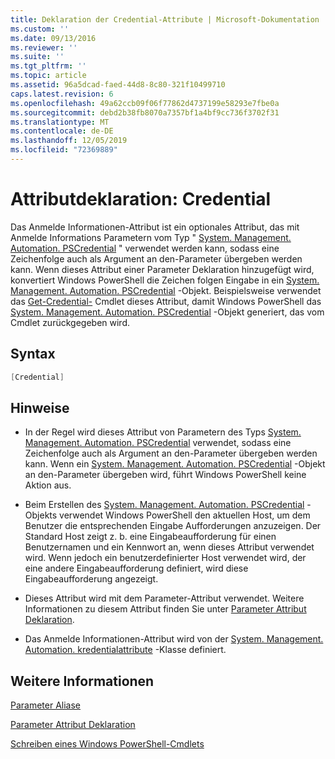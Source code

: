 ```yaml
---
title: Deklaration der Credential-Attribute | Microsoft-Dokumentation
ms.custom: ''
ms.date: 09/13/2016
ms.reviewer: ''
ms.suite: ''
ms.tgt_pltfrm: ''
ms.topic: article
ms.assetid: 96a5dcad-faed-44d8-8c80-321f10499710
caps.latest.revision: 6
ms.openlocfilehash: 49a62ccb09f06f77862d4737199e58293e7fbe0a
ms.sourcegitcommit: debd2b38fb8070a7357bf1a4bf9cc736f3702f31
ms.translationtype: MT
ms.contentlocale: de-DE
ms.lasthandoff: 12/05/2019
ms.locfileid: "72369889"
---
```

# <a name="credential-attribute-declaration"></a>Attributdeklaration: Credential

Das Anmelde Informationen-Attribut ist ein optionales Attribut, das mit Anmelde Informations Parametern vom Typ " [System. Management. Automation. PSCredential](/dotnet/api/System.Management.Automation.PSCredential) " verwendet werden kann, sodass eine Zeichenfolge auch als Argument an den-Parameter übergeben werden kann. Wenn dieses Attribut einer Parameter Deklaration hinzugefügt wird, konvertiert Windows PowerShell die Zeichen folgen Eingabe in ein [System. Management. Automation. PSCredential](/dotnet/api/System.Management.Automation.PSCredential) -Objekt. Beispielsweise verwendet das [Get-Credential-](/powershell/module/Microsoft.PowerShell.Security/Get-Credential) Cmdlet dieses Attribut, damit Windows PowerShell das [System. Management. Automation. PSCredential](/dotnet/api/System.Management.Automation.PSCredential) -Objekt generiert, das vom Cmdlet zurückgegeben wird.

## <a name="syntax"></a>Syntax

```csharp
[Credential]
```

## <a name="remarks"></a>Hinweise

- In der Regel wird dieses Attribut von Parametern des Typs [System. Management. Automation. PSCredential](/dotnet/api/System.Management.Automation.PSCredential) verwendet, sodass eine Zeichenfolge auch als Argument an den-Parameter übergeben werden kann. Wenn ein [System. Management. Automation. PSCredential](/dotnet/api/System.Management.Automation.PSCredential) -Objekt an den-Parameter übergeben wird, führt Windows PowerShell keine Aktion aus.

- Beim Erstellen des [System. Management. Automation. PSCredential](/dotnet/api/System.Management.Automation.PSCredential) -Objekts verwendet Windows PowerShell den aktuellen Host, um dem Benutzer die entsprechenden Eingabe Aufforderungen anzuzeigen. Der Standard Host zeigt z. b. eine Eingabeaufforderung für einen Benutzernamen und ein Kennwort an, wenn dieses Attribut verwendet wird. Wenn jedoch ein benutzerdefinierter Host verwendet wird, der eine andere Eingabeaufforderung definiert, wird diese Eingabeaufforderung angezeigt.

- Dieses Attribut wird mit dem Parameter-Attribut verwendet. Weitere Informationen zu diesem Attribut finden Sie unter [Parameter Attribut Deklaration](./parameter-attribute-declaration.md).

- Das Anmelde Informationen-Attribut wird von der [System. Management. Automation. kredentialattribute](/dotnet/api/System.Management.Automation.CredentialAttribute) -Klasse definiert.

## <a name="see-also"></a>Weitere Informationen

[Parameter Aliase](./parameter-aliases.md)

[Parameter Attribut Deklaration](./parameter-attribute-declaration.md)

[Schreiben eines Windows PowerShell-Cmdlets](./writing-a-windows-powershell-cmdlet.md)
